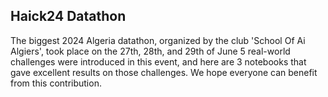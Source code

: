 ## Haick24 Datathon

The biggest 2024 Algeria datathon, organized by the club 'School Of Ai Algiers', took place on the 27th, 28th, and 29th of June
5 real-world challenges were introduced in this event, and here are 3 notebooks that gave excellent results on those challenges.
We hope everyone can benefit from this contribution.
